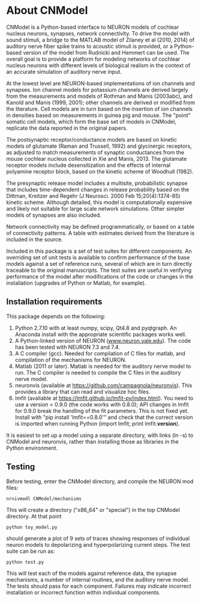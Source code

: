 About CNModel
=============

CNModel is a Python-based interface to NEURON models of cochlear nucleus neurons, synapses, network connectivity. To drive the model with sound stimuli, a bridge to the MATLAB model of Zilaney et al (2010, 2014)  of auditory nerve fiber spike trains to acoustic stimuli is provided, or a Python-based version of the model from Rudnicki and Hemmert can be used. The overall goal is to provide a platform for modeling networks of cochlear nucleus neurons with different levels of biological realism in the context of an accurate simulation of auditory nerve input.

At the lowest level are NEURON-based implementations of ion channels and synapses. Ion channel models for potassium channels are derived largely from the measurements and models of Rothman and Manis (2003abc), and Kanold and Manis (1999, 2001); other channels are derived or modified from the literature. Cell models are in turn based on the insertion of ion channels in densities based on measurements in guinea pig and mouse. The "point" somatic cell models, which form the base set of models in CNModel, replicate the data reported in the original papers. 

The postsynaptic receptor/conductance models are based on kinetic models of glutamate (Raman and Trussell, 1992) and glycinergic receptors, as adjusted to match measurements of synaptic conductances from the mouse cochlear nucleus collected in Xie and Manis, 2013. The glutamate receptor models include desensitization and the effects of internal polyamine receptor block, based on the kinetic scheme of Woodhull (1982).

The presynaptic release model includes a multisite, probabilistic synapse that includes time-dependent changes in release probability based on the Dittman, Kreitzer and Regehr (J Neurosci. 2000 Feb 15;20(4):1374-85) kinetic scheme. Although detailed, this model is computationally expensive and likely not suitable for large scale network simulations. Other simpler models of synapses are also included.

Network connectivity may be defined programmatically, or based on a table of connectivity patterns. A table with estimates derived from the literature is included in the source. 

Included in this package is a set of test suites for different components. An overriding set of unit tests is available to confirm performance of the base models against a set of reference runs, several of which are in turn directly traceable to the original manuscripts. The test suites are useful in verifying performance of the model after modifications of the code or changes in the installation (upgrades of Python or Matlab, for example). 

Installation requirements
-------------------------
This package depends on the following:

   1. Python 2.7.10 with at least numpy, scipy, Qt4.8 and pyqtgraph. An Anaconda install with the appropriate scientific packages works well.
   2. A Python-linked version of NEURON (www.neuron.yale.edu). The code has been tested with NEURON 7.3 and 7.4.
   3. A C compiler (gcc). Needed for compilation of C files for matlab, and compilation of the mechanisms for NEURON.
   4. Matlab (2011 or later). Matlab is needed for the auditory nerve model to run. The C compiler is needed to compile the C files in the auditory nerve model. 
   5. neuronvis (available at https://github.com/campagnola/neuronvis). This provides a library that can read and visualize hoc files.
   6. lmfit (avaliable at https://lmfit.github.io/lmfit-py/index.html). You need to use a version < 0.9.0 (the code works with 0.8.0); API changes in lmfit for 0.9.0 break the handling of the fit parameters. This is not fixed yet. Install with "pip install 'lmfit==0.8.0'" and check that the correct version is imported when running Python (import lmfit; print lmfit.__version__). 

It is easiest to set up a model using a separate directory, with links (ln -s) to CNModel and neuronvis, rather than installing those as libraries in the Python environment.

Testing
-------
Before testing, enter the CNModel directory, and compile the NEURON mod files:

    nrnivmodl CNModel/mechanisms

This will create a directory ("x86_64" or "special") in the top CNModel directory. At that point

    python toy_model.py
     
should generate a plot of 9 sets of traces showing responses of individual neuron models to depolarizing and hyperpolarizing current steps.
The test suite can be run as:

    python test.py

This will test each of the models against reference data, the synapse mechanisms, a number of internal routines, and the auditory nerve model. The tests should pass for each component. Failures may indicate incorrect installation or incorrect function within individual components.



